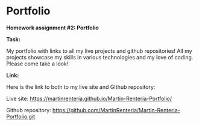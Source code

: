 # Portfolio

<strong>Homework assignment #2: Portfolio</strong>

<strong>Task:</strong>

My portfolio with links to all my live projects and github repositories! All my projects showcase my skills in various technologies and my love of coding. Please come take a look! 

<strong>Link:</strong>

Here is the link to both to my live site and GIthub repository:  

Live site: https://martinrenteria.github.io/Martin-Renteria-Portfolio/

Github repository: https://github.com/MartinRenteria/Martin-Renteria-Portfolio.git
